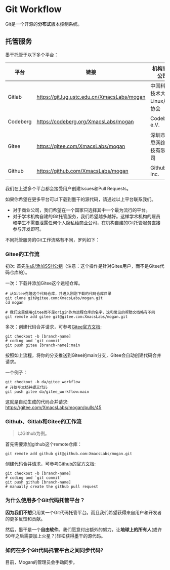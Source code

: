 # Git Workflow
Git是一个开源的**分布式**版本控制系统。

## 托管服务
墨干托管于以下多个平台：

| 平台 | 链接 | 机构或者公司 | 地址 |
|-----|-----|------------|-----|
| Gitlab | https://git.lug.ustc.edu.cn/XmacsLabs/mogan | 中国科学技术大学Linux用户协会 | 中国 |
| Codeberg | https://codeberg.org/XmacsLabs/mogan | Codeberg e.V. | 德国 |
| Gitee | https://gitee.com/XmacsLabs/mogan           | 深圳市奥思网络科技有限公司    | 中国 |
| Github | https://github.com/XmacsLabs/mogan          | Github, Inc.             | 美国 |

我们在上述多个平台都会接受用户创建Issues和Pull Requests。

如果你希望在更多平台可以下载到墨干的源代码，请通过以上平台联系我们。
+ 对于商业公司，我们希望在一个国家只选择其中一个最为流行的平台。
+ 对于学术机构自建的Git托管服务，我们希望越多越好。这样学术机构的雇员和学生不需要泄露任何个人隐私给商业公司，在机构自建的Git托管服务直接参与开发即可。

不同托管服务的Git工作流略有不同，罗列如下：

### Gitee的工作流
初次: 首先[生成/添加SSH公钥](https://gitee.com/help/articles/4181)（注意：这个操作是针对Gitee用户，而不是Gitee代码仓库的）。

一次：下载并添加Gitee这个远程仓库。
```
# 从Gitee克隆这个代码仓库，并进入刚刚下载的代码仓库目录
git clone git@gitee.com:XmacsLabs/mogan.git
cd mogan

# 我们这里使用gitee而不是origin作为远程仓库的名字，这和常见的帮助文档略有不同
git remote add gitee git@gitee.com:XmacsLabs/mogan.git
```

多次：创建代码合并请求，可参考[Gitee官方文档](https://gitee.com/help/articles/4346):
```
git checkout -b [branch-name]
# coding and `git commit`
git push gitee [branch-name]:main
```
按照如上流程，将你的分支推送到Gitee的main分支，Gitee会自动创建代码合并请求。

一个例子：
```
git checkout -b da/gitee_workflow
# 开始写文档并提交代码
git push gitee da/gitee_workflow:main
```
这就是自动生成的代码合并请求: https://gitee.com/XmacsLabs/mogan/pulls/45

### Github、Gitlab和Gitee的工作流
> 以Github为例。

首先需要添加github这个remote仓库：
```
git remote add github git@github.com:XmacsLabs/mogan.git
```

创建代码合并请求，可参考[Github的官方文档](https://docs.github.com/en/desktop/contributing-and-collaborating-using-github-desktop/working-with-your-remote-repository-on-github-or-github-enterprise/creating-an-issue-or-pull-request#creating-a-pull-request): 
```
git checkout -b [branch-name]
# coding and `git commit`
git push github [branch-name]
# manually create the github pull request
```

### 为什么使用多个Git代码托管平台？
**因为我们不想**只用某一个Git代码托管平台。而且我们希望获得来自用户和开发者的更多反馈和贡献。

然后，墨干是一个**自由软件**。我们愿意付出额外的努力，让**地球上的所有人**(或许50年之后需要加上火星？)轻松获得墨干的源代码。

### 如何在多个Git代码托管平台之间同步代码?
目前，Mogan的管理员会手动同步。
